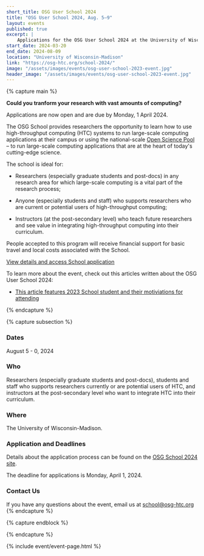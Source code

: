 ```yaml
---
short_title: OSG User School 2024
title: "OSG User School 2024, Aug. 5–9"
layout: events
published: true
excerpt: |
    Applications for the OSG User School 2024 at the University of Wisconsin-Madison are now open!
start_date: 2024-03-20
end_date: 2024-08-09
location: "University of Wisconsin-Madison"
link: "https://osg-htc.org/school-2024/"
image: "/assets/images/events/osg-user-school-2023-event.jpg"
header_image: "/assets/images/events/osg-user-school-2023-event.jpg"
---
```


{% capture main %}

**Could you tranform your research with vast amounts of computing?** 

Applications are now open and are due by Monday, 1 April 2024.

The OSG School provides researchers the opportunity to learn how to use high-throughput computing (HTC) systems to run large-scale computing applications at their campus or using the national-scale [Open Science Pool](https://osg-htc.org/services/open_scienc_Pool.html) – to run large-scale computing applications that are at the heart of today's cutting-edge science.

The school is ideal for:

* Researchers (especially graduate students and post-docs) in any research area for which large-scale computing is a vital part of the research process;

* Anyone (especially students and staff) who supports researchers who are current or potential users of high-throughput computing;

* Instructors (at the post-secondary level) who teach future researchers and see value in integrating high-throughput computing into their curriculum.

People accepted to this program will receive financial support for basic travel and local costs associated with the School.
  
[View details and access School application](https://osg-htc.org/school-2024)

To learn more about the event, check out this articles written about the OSG User School 2024:

- [This article features 2023 School student and their motiviations for attending](https://chtc.cs.wisc.edu/OSG-School.html)

{% endcapture %}


{% capture subsection %}
### Dates

August 5 - 0, 2024

### Who

Researchers (especially graduate students and post-docs), students and staff who supports researchers currently or are potential users of HTC, and instructors at the post-secondary level who want to integrate HTC into their curriculum.
 
### Where

The University of Wisconsin-Madison.

### Application and Deadlines
Details about the application process can be found on the [OSG School 2024 site](https://osg-htc.org/school-2024).

The deadline for applications is Monday, April 1, 2024.

### Contact Us

If you have any questions about the event, email us at [school@osg-htc.org](mailto:school@osg-htc.org)
{% endcapture %}

{% capture endblock %}


{% endcapture %}

{% include event/event-page.html %}
